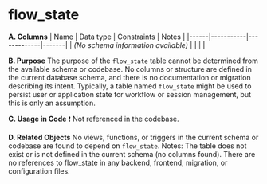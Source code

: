 # flow_state

**A. Columns**
| Name | Data type | Constraints | Notes |
|------|-----------|-------------|-------|
| *(No schema information available)* |           |             |       |

**B. Purpose**
The purpose of the `flow_state` table cannot be determined from the available schema or codebase. No columns or structure are defined in the current database schema, and there is no documentation or migration describing its intent. Typically, a table named `flow_state` might be used to persist user or application state for workflow or session management, but this is only an assumption.

**C. Usage in Code**
❗ Not referenced in the codebase.

**D. Related Objects**
No views, functions, or triggers in the current schema or codebase are found to depend on `flow_state`.
Notes:
The table does not exist or is not defined in the current schema (no columns found).
There are no references to flow_state in any backend, frontend, migration, or configuration files.